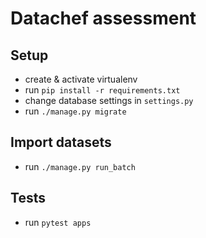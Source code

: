 Datachef assessment
====================

Setup
------
- create & activate virtualenv
- run `pip install -r requirements.txt`
- change database settings in `settings.py`
- run `./manage.py migrate`


Import datasets
----------------
- run `./manage.py run_batch`


Tests
------
- run `pytest apps`
